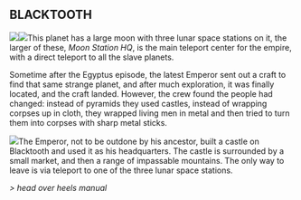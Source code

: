## BLACKTOOTH

![](texture-blacktooth.wall.armour.left?bg-pureBlack)![](texture-blacktooth.wall.shield.away?bg-pureBlack&float-right)This planet has a large moon with three lunar space stations on it, the larger
of these, *Moon Station HQ*, is the main teleport center for the empire, with a
direct teleport to all the slave planets.

Sometime after the Egyptus episode,
the latest Emperor sent out a craft to find that same strange planet, and after
much exploration, it was finally located, and the craft landed. However, the
crew found the people had changed: instead of pyramids they used castles,
instead of wrapping corpses up in cloth, they wrapped living men in metal and
then tried to turn them into corpses with sharp metal sticks.

![](texture-teleporter)The Emperor, not to be outdone by his ancestor, built a castle on Blacktooth and
used it as his headquarters. The castle is surrounded by a small market, and
then a range of impassable mountains. The only way to leave is via teleport to
one of the three lunar space stations.

*> head over heels manual*